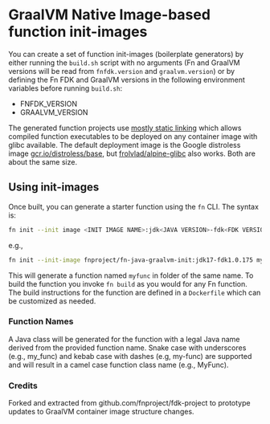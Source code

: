 # GraalVM Native Image-based function init-images

You can create a set of function init-images (boilerplate generators) by either
running the `build.sh` script with no arguments (Fn and GraalVM versions will be
read from `fnfdk.version` and `graalvm.version`) or by defining the Fn FDK and
GraalVM versions in the following environment variables before running
`build.sh`:
* FNFDK_VERSION
* GRAALVM_VERSION

The generated function projects use [mostly static
linking](https://www.graalvm.org/latest/reference-manual/native-image/guides/build-static-executables/)
which allows compiled function executables to be deployed on any container image
with glibc available.  The default deployment image is the Google distroless
image
[gcr.io/distroless/base](https://github.com/GoogleContainerTools/distroless/blob/main/base/README.md),
but [frolvlad/alpine-glibc](https://hub.docker.com/r/frolvlad/alpine-glibc) also
works.  Both are about the same size.


## Using init-images

Once built, you can generate a starter function using the `fn` CLI.  The syntax is:
```sh
fn init --init image <INIT IMAGE NAME>:jdk<JAVA VERSION>-fdk<FDK VERSION> <FUNCTION NAME>
```
e.g.,
```sh
fn init --init-image fnproject/fn-java-graalvm-init:jdk17-fdk1.0.175 myfunc
```
This will generate a function named `myfunc` in folder of the same name.
To build the function you invoke `fn build` as you would for any Fn function.  The
build instructions for the function are defined in a `Dockerfile` which can be
customized as needed.

### Function Names

A Java class will be generated for the function with a legal Java name derived from
the provided function name.  Snake case with underscores (e.g., my_func) and kebab case
with dashes (e.g, my-func) are supported and will result in a camel case function
class name (e.g., MyFunc).  

### Credits

Forked and extracted from github.com/fnproject/fdk-project to prototype updates
to GraalVM container image structure changes.
